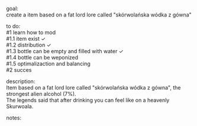 goal:   
	create a item based on a fat lord lore called "skórwolańska wódka z gówna"  
  
to do:  
	#1 learn how to mod  
		#1.1 item exist ✓  
		#1.2 distribution ✓  
		#1.3 bottle can be empty and filled with water ✓  
		#1.4 bottle can be weponized  
		#1.5 optimalizaction and balancing  
	#2 succes  
  
description:  
	Item based on a fat lord lore called "skórwolańska wódka z gówna", the strongest alien alcohol (7%).  
	The legends said that after drinking you can feel like on a heavenly Skurwoala.  
  
notes:  

